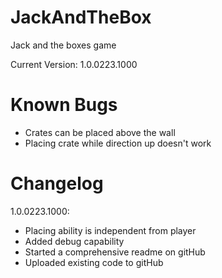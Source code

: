 # JackAndTheBox
Jack and the boxes game

Current Version: 1.0.0223.1000

# Known Bugs
  - Crates can be placed above the wall
  - Placing crate while direction up doesn't work

# Changelog
1.0.0223.1000:
  - Placing ability is independent from player
  - Added debug capability
  - Started a comprehensive readme on gitHub
  - Uploaded existing code to gitHub
